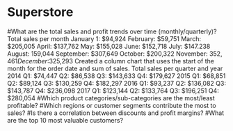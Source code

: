 # Superstore

#What are the total sales and profit trends over time (monthly/quarterly)? 
Total sales per month
January 1: $94,924
February: $59,751
March: $205,005
April: $137,762
May: $155,028
June: $152,718
July: $147.238
August: 159,044
September: $307,649
October: $200,322
November: $352,461
December:$325,293
Created a column chart that uses the start of the month for the order date and sum of sales.
Total sales per quarter and year
2014
Q1: $74,447
Q2: $86,538
Q3: $143,633
Q4: $179,627
2015
Q1: $68,851
Q2: $89,124
Q3: $130,259
Q4: $182,297
2016
Q1: $93,237
Q2: $136,082
Q3: $143,787
Q4: $236,098
2017
Q1: $123,144
Q2: $133,764
Q3: $196,251
Q4: $280,054
#Which product categories/sub-categories are the most/least profitable?
#Which regions or customer segments contribute the most to sales?
#Is there a correlation between discounts and profit margins?
#What are the top 10 most valuable customers?
